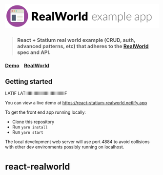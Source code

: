 # ![React + Statium RealWorld Example App](logo.png)

> ### React + Statium real world example (CRUD, auth, advanced patterns, etc) that adheres to the [RealWorld](https://github.com/gothinkster/realworld) spec and API.

### [Demo](https://react-statium-realworld.netlify.app)&nbsp;&nbsp;&nbsp;&nbsp;[RealWorld](https://github.com/gothinkster/realworld)

## Getting started


LATIF LATIIIIIIIIIIIIIIIIIIIIIIIIIIIIIIIIIIF


You can view a live demo at https://react-statium-realworld.netlify.app

To get the front end app running locally:

* Clone this repository
* Run `yarn install`
* Run `yarn start`

The local development web server will use port 4884 to avoid collisions with other dev environments possibly running on localhost.

# react-realworld
